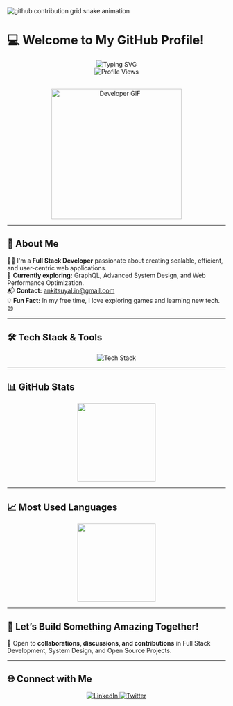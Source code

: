  <picture>
  <source
    media="(prefers-color-scheme: dark)"
    srcset="https://raw.githubusercontent.com/anksindia/anksindia/output/github-contribution-grid-snake-dark.svg"
  />
  <source
    media="(prefers-color-scheme: light)"
    srcset="https://raw.githubusercontent.com/anksindia/anksindia/output/github-contribution-grid-snake.svg"
  />
  <img
    alt="github contribution grid snake animation"
    src="https://raw.githubusercontent.com/anksindia/anksindia/output/github-contribution-grid-snake.svg"
  />
</picture>
 
 
 # 💻 **Welcome to My GitHub Profile!**

<div align="center">
  <img src="https://readme-typing-svg.demolab.com?font=Cascadia+Code&weight=800&duration=3500&pause=1000&color=1b6fec&vCenter=true&width=600&height=40&lines=Hello+%F0%9F%91%8B%2C+I'm+Ankit+Suyal!;Full+Stack+Developer+%7C+Tech+Enthusiast;Building+Scalable+%26+Efficient+Web+Applications;Let's+Connect+%26+Innovate+Together!" alt="Typing SVG">
</div>

<div align="center">
  <img src="https://komarev.com/ghpvc/?username=anksindia&label=Profile+Views&color=1b6fec&style=flat" alt="Profile Views" />
</div>

<br>

<p align="center">
  <img src="https://media.giphy.com/media/qgQUggAC3Pfv687qPC/giphy.gif" alt="Developer GIF" width="300"/>
</p>

---

## 🚀 **About Me**

👨‍💻 I'm a **Full Stack Developer** passionate about creating scalable, efficient, and user-centric web applications.  
📖 **Currently exploring:** GraphQL, Advanced System Design, and Web Performance Optimization.  
📬 **Contact:** [ankitsuyal.in@gmail.com](mailto:ankitsuyal.in@gmail.com)  
💡 **Fun Fact:** In my free time, I love exploring games and learning new tech. 😄



---

## 🛠️ **Tech Stack & Tools**

<p align="center">
  <img src="https://skillicons.dev/icons?i=js,ts,react,nextjs,redux,nodejs,express,mongodb,graphql,prisma,postgresql,html,css,tailwind,bootstrap,firebase,docker,git,github,figma,vscode,postman" alt="Tech Stack" />
</p>

---

## 📊 **GitHub Stats**

<p align="center">
  
  <img src="https://github-readme-streak-stats.herokuapp.com/?user=anksindia&theme=dark&cache_seconds=60" height="180px" />
</p>

---

## 📈 **Most Used Languages**

<p align="center">
  <img src="https://github-readme-stats.vercel.app/api/top-langs/?username=anksindia&layout=compact&theme=dark&cache_seconds=60" height="180px" />
</p>

---



## 🚀 **Let’s Build Something Amazing Together!**

💬 Open to **collaborations, discussions, and contributions** in Full Stack Development, System Design, and Open Source Projects.

---

## 🌐 **Connect with Me**

<p align="center">
  <a href="https://www.linkedin.com/in/ankit-suyal-b37789344/" target="_blank">
    <img src="https://img.shields.io/badge/LinkedIn-0A66C2?style=for-the-badge&logo=linkedin&logoColor=white" alt="LinkedIn" />
  </a>
  <a href="https://x.com/AnkitSdotcom" target="_blank">
    <img src="https://img.shields.io/badge/Twitter-1DA1F2?style=for-the-badge&logo=twitter&logoColor=white" alt="Twitter" />
  </a>
<!--   <a href="https://instagram.com/4nkitsuy4l" target="_blank">
    <img src="https://img.shields.io/badge/Instagram-E4405F?style=for-the-badge&logo=instagram&logoColor=white" alt="Instagram" />
  </a> -->
</p>
